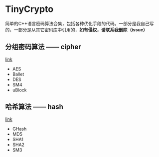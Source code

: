 # TinyCrypto

简单的C++语言密码算法合集，包括各种优化手段的代码。一部分是我自己写的，一部分是从其它密码库中引用的，**如有侵权，请联系我删除（issue）**

## 分组密码算法 —— cipher

[link](./cipher/README.md)

* AES
* Ballet
* DES
* SM4
* uBlock

## 哈希算法 —— hash

[link](./hash/README.md)

* GHash
* MD5
* SHA1
* SHA2
* SM3